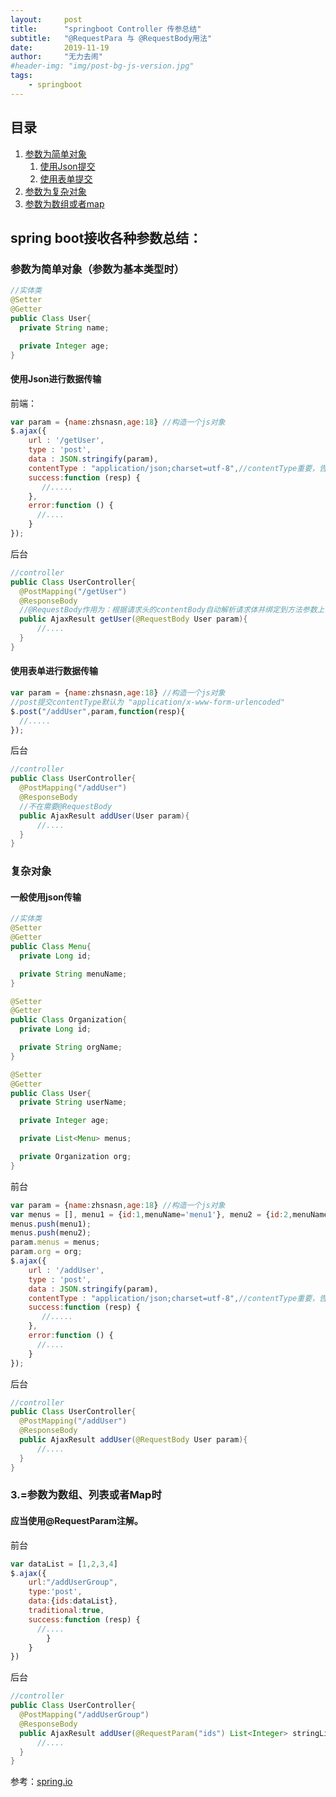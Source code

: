 ```yaml
---
layout:     post
title:      "springboot Controller 传参总结"
subtitle:   "@RequestPara 与 @RequestBody用法"
date:       2019-11-19
author:     "无力去闹"
#header-img: "img/post-bg-js-version.jpg"
tags:
    - springboot
---
```


## 目录
1. [参数为简单对象](#参数为简单对象（参数为基本类型时）)
    1. [使用Json提交](#使用Json进行数据传输)
    2. [使用表单提交](#使用表单进行数据传输)
2. [参数为复杂对象](#复杂对象)
3. [参数为数组或者map](#参数为数组、列表或者Map时)
## spring boot接收各种参数总结：
### 参数为简单对象（参数为基本类型时）
``` java
//实体类
@Setter
@Getter
public Class User{
  private String name;

  private Integer age;
}
```
#### 使用Json进行数据传输
前端：
``` js
var param = {name:zhsnasn,age:18} //构造一个js对象
$.ajax({
    url : '/getUser',
    type : 'post',
    data : JSON.stringify(param),
    contentType : "application/json;charset=utf-8",//contentType重要，告诉后端传入的参数为json格式
    success:function (resp) {
       //.....
    },
    error:function () {
      //....
    }
});
```
后台
``` java
//controller
public Class UserController{
  @PostMapping("/getUser")
  @ResponseBody
  //@RequestBody作用为：根据请求头的contentBody自动解析请求体并绑定到方法参数上
  public AjaxResult getUser(@RequestBody User param){
      //....
  }
}
```
#### 使用表单进行数据传输
``` js
var param = {name:zhsnasn,age:18} //构造一个js对象
//post提交contentType默认为 "application/x-www-form-urlencoded"
$.post("/addUser",param,function(resp){
  //.....
});
```
后台
``` java
//controller
public Class UserController{
  @PostMapping("/addUser")
  @ResponseBody
  //不在需要@RequestBody
  public AjaxResult addUser(User param){
      //....
  }
}
```
### 复杂对象
#### 一般使用json传输
``` java
//实体类
@Setter
@Getter
public Class Menu{
  private Long id;

  private String menuName;
}

@Setter
@Getter
public Class Organization{
  private Long id;

  private String orgName;
}

@Setter
@Getter
public Class User{
  private String userName;

  private Integer age;

  private List<Menu> menus;

  private Organization org;
}
```
前台
``` js
var param = {name:zhsnasn,age:18} //构造一个js对象
var menus = [], menu1 = {id:1,menuName='menu1'}, menu2 = {id:2,menuName='menu2'}, org={id:1,orgName:'orgName1'};
menus.push(menu1);
menus.push(menu2);
param.menus = menus;
param.org = org;
$.ajax({
    url : '/addUser',
    type : 'post',
    data : JSON.stringify(param),
    contentType : "application/json;charset=utf-8",//contentType重要，告诉后端传入的参数为json格式
    success:function (resp) {
       //.....
    },
    error:function () {
      //....
    }
});
```
后台
``` java
//controller
public Class UserController{
  @PostMapping("/addUser")
  @ResponseBody
  public AjaxResult addUser(@RequestBody User param){
      //....
  }
}
```
### 3.=参数为数组、列表或者Map时
#### 应当使用@RequestParam注解。
前台
```js
var dataList = [1,2,3,4]
$.ajax({
    url:"/addUserGroup",
    type:'post',
    data:{ids:dataList},
    traditional:true,
    success:function (resp) {
      //....
        }
    }
})
```
后台
``` java
//controller
public Class UserController{
  @PostMapping("/addUserGroup")
  @ResponseBody
  public AjaxResult addUser(@RequestParam("ids") List<Integer> stringList){
      //....
  }
}
```
参考：[spring.io](https://docs.spring.io/spring/docs/current/spring-framework-reference/web.html)